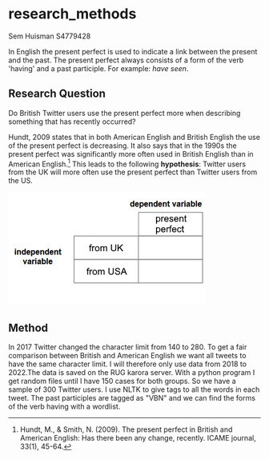 # research_methods
Sem Huisman
S4779428

In English the present perfect is used to indicate a link between the present and the past. The present perfect always consists of a form of the verb 'having' and a past participle. For example:  *have seen*.

## Research Question
Do British Twitter users use the present perfect more when describing something that has recently occurred?

Hundt, 2009 states that in both American English and British English the use of the present perfect is decreasing. It also says that in the 1990s the present perfect was significantly more often used in British English than in American English.[^1] This leads to the following **hypothesis**:
Twitter users from the UK will more often use the present perfect than Twitter users from the US.

![contingency table](https://github.com/SemHuis/research_methods/blob/main/contingency_table.png "Figure 1")

## Method
In 2017 Twitter changed the character limit from 140 to 280. To get a fair comparison between British and American English we want all tweets to have the same character limit. I will therefore only use data from 2018 to 2022.The data is saved on the RUG karora server. With a python program I get random files until I have 150 cases for both groups. So we have a sample of 300 Twitter users. I use NLTK to give tags to all the words in each tweet. The past participles are tagged as "VBN" and we can find the forms of the verb having with a wordlist. 

[^1]: Hundt, M., & Smith, N. (2009). The present perfect in British and American English: Has
there been any change, recently. ICAME journal, 33(1), 45-64.
